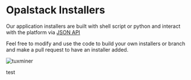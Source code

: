 # Opalstack Installers

Our application installers are built with shell script or python and interact with the platform via [JSON API](https://my.opalstack.com/api/v1/doc/)

Feel free to modify and use the code to build your own installers or branch and make a pull request to have an installer added.

![tuxminer](https://user-images.githubusercontent.com/77483/163723004-7b26bda4-b229-4685-98b7-3987106582f9.png)

 test
